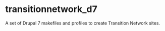 transitionnetwork_d7
====================

A set of Drupal 7 makefiles and profiles to create Transition Network sites.
